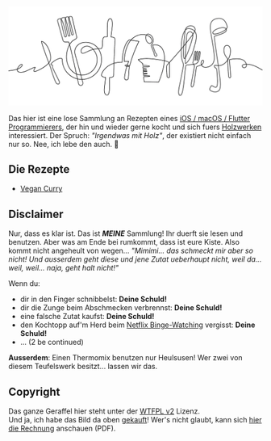![Crazy Cooking](rcps/img/crazy-cooking-banner.jpg)

Das hier ist eine lose Sammlung an Rezepten eines [iOS / macOS / Flutter Programmierers](https://cocoanaut.com), der hin und wieder gerne kocht und sich fuers [Holzwerken](https://woodbytes.me) interessiert. Der Spruch: *"Irgendwas mit Holz"*, der existiert nicht einfach nur so. Nee, ich lebe den auch. 🤪

## Die Rezepte
* [Vegan Curry](rcps/Vegan-Curry.md)

## Disclaimer
Nur, dass es klar ist. Das ist ***MEINE*** Sammlung! Ihr duerft sie lesen und benutzen. Aber was am Ende bei rumkommt, dass ist eure Kiste. Also kommt nicht angeheult von wegen... *"Mimimi... das schmeckt mir aber so nicht! Und ausserdem geht diese und jene Zutat ueberhaupt nicht, weil da... weil, weil... naja, geht halt nicht!"*

Wenn du:
* dir in den Finger schnibbelst: **Deine Schuld!**
* dir die Zunge beim Abschmecken verbrennst: **Deine Schuld!**
* eine falsche Zutat kaufst: **Deine Schuld!**
* den Kochtopp auf'm Herd beim [Netflix Binge-Watching](https://www.netflix.com/search?q=IT%20Crowd&jbv=70140450) vergisst: **Deine Schuld!**
* ... (2 be continued)

**Ausserdem**: Einen Thermomix benutzen nur Heulsusen! Wer zwei von diesem Teufelswerk besitzt... lassen wir das.

## Copyright
Das ganze Geraffel hier steht unter der [WTFPL v2](https://en.wikipedia.org/wiki/WTFPL#Version_2) Lizenz.  
Und ja, ich habe das Bild da oben [gekauft](https://thehungryjpeg.com/product/3806080-kitchen-tools-continuous-one-line-drawing-kitchen-utensils-cooking-t)! Wer's nicht glaubt, kann sich [hier die Rechnung](rsrcs/invoice_680108.pdf) anschauen (PDF).